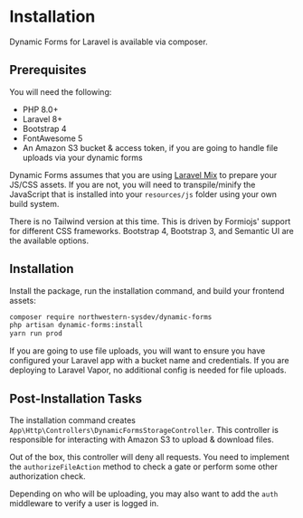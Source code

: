 # Installation
Dynamic Forms for Laravel is available via composer.

## Prerequisites
You will need the following:

- PHP 8.0+
- Laravel 8+
- Bootstrap 4 
- FontAwesome 5
- An Amazon S3 bucket & access token, if you are going to handle file uploads via your dynamic forms

Dynamic Forms assumes that you are using [Laravel Mix](https://laravel.com/docs/8.x/mix) to prepare your JS/CSS assets. If you are not, you will need to transpile/minify the JavaScript that is installed into your `resources/js` folder using your own build system.

There is no Tailwind version at this time. This is driven by Formiojs' support for different CSS frameworks. Bootstrap 4, Bootstrap 3, and Semantic UI are the available options.

## Installation
Install the package, run the installation command, and build your frontend assets:

```bash
composer require northwestern-sysdev/dynamic-forms
php artisan dynamic-forms:install
yarn run prod
```

If you are going to use file uploads, you will want to ensure you have configured your Laravel app with a bucket name and credentials. If you are deploying to Laravel Vapor, no additional config is needed for file uploads.

## Post-Installation Tasks
The installation command creates `App\Http\Controllers\DynamicFormsStorageController`. This controller is responsible for interacting with Amazon S3 to upload & download files.

Out of the box, this controller will deny all requests. You need to implement the `authorizeFileAction` method to check a gate or perform some other authorization check.

Depending on who will be uploading, you may also want to add the `auth` middleware to verify a user is logged in.
